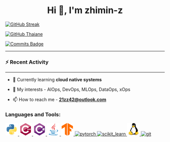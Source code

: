 <h1 align="center">Hi 👋, I'm zhimin-z</h1>

[![GitHub Streak](http://github-readme-streak-stats.herokuapp.com?user=zhimin-z&theme=merko&hide_border=true&date_format=M%20j%5B%2C%20Y%5D)](https://git.io/streak-stats)

[![GitHub Thaiane](https://img.shields.io/github/followers/zhimin-z?label=follow&style=social)](https://github.com/zhimin-z)

[![Commits Badge](https://badges.pufler.dev/commits/monthly/zhimin-z)](https://badges.pufler.dev)

---

### :zap: Recent Activity

<!--START_SECTION:activity-->
<!--
1. 🗣 Commented on [#7572](https://github.com/apache/skywalking/issues/7572) in [apache/skywalking](https://github.com/apache/skywalking)
2. 🗣 Commented on [#5101](https://github.com/apache/apisix/issues/5101) in [apache/apisix](https://github.com/apache/apisix)
3. 🗣 Commented on [#5101](https://github.com/apache/apisix/issues/5101) in [apache/apisix](https://github.com/apache/apisix)
4. 🗣 Commented on [#5101](https://github.com/apache/apisix/issues/5101) in [apache/apisix](https://github.com/apache/apisix)
5. 🗣 Commented on [#5101](https://github.com/apache/apisix/issues/5101) in [apache/apisix](https://github.com/apache/apisix)
-->
<!--END_SECTION:activity-->

---

- 🌱 Currently learning **cloud native systems**

<!-- 👯 Former IBM developer intern -->

- 💬 My interests - AIOps, DevOps, MLOps, DataOps, xOps

- 📫 How to reach me - **21zz42@outlook.com**

<!-- ⚡ Fun fact - **Once cracked the internet payment system of a top University** -->

<!-- 👨‍💻 Fluent in English, Mandarin and Wu Dialect | Experience in language/ game localization. -->
 

<!--
**zhimin-z/zhimin-z** is a ✨ _special_ ✨ repository because its `README.md` (this file) appears on your GitHub profile.

Here are some ideas to get you started:

- 🔭 I’m currently working on ...
- 🌱 I’m currently learning ...
- 👯 I’m looking to collaborate on ...
- 🤔 I’m looking for help with ...
- 💬 Ask me about ...
- 📫 How to reach me: ...
- 😄 Pronouns: ...
- ⚡ Fun fact: ...
-->

<!--
<a href="https://github.com/zhimin-z/github-readme-stats">
  <img align="center" src="https://github-readme-stats.vercel.app/api?username=zhimin-z&show_icons=true&include_all_commits=true&theme=material-palenight" alt="Zhimin Zhao's github stats" />
</a>
-->
<h3 align="left">Languages and Tools:</h3>
<p align="left"> 
  <a href="https://www.python.org" target="_blank"> <img src="https://raw.githubusercontent.com/devicons/devicon/master/icons/python/python-original.svg" alt="python" width="40" height="40"/> </a>
  <a href="https://isocpp.org/" target="_blank"> <img src="https://github.com/devicons/devicon/blob/master/icons/cplusplus/cplusplus-original.svg" alt="cplusplus" width="40" height="40"/> </a> 
  <a href="https://dotnet.microsoft.com/languages/csharp" target="_blank"> <img src="https://github.com/devicons/devicon/blob/master/icons/csharp/csharp-original.svg" alt="csharp" width="40" height="40"/> </a> 
  <a href="https://www.java.com" target="_blank"> <img src="https://raw.githubusercontent.com/devicons/devicon/master/icons/java/java-original.svg" alt="java" width="40" height="40"/> </a> 
  <a href="https://www.tensorflow.org/" target="_blank"> <img src="https://github.com/devicons/devicon/blob/master/icons/tensorflow/tensorflow-original.svg" alt="tensorflow" width="40" height="40"/> </a> 
  <a href="https://pytorch.org/" target="_blank"> <img src="https://upload.wikimedia.org/wikipedia/commons/1/10/PyTorch_logo_icon.svg" alt="pytorch" width="40" height="40"/> </a>  
  <a href="https://scikit-learn.org/" target="_blank"> <img src="https://upload.wikimedia.org/wikipedia/commons/0/05/Scikit_learn_logo_small.svg" alt="scikit_learn" width="40" height="40"/> </a> 
  <a href="https://www.linux.org/" target="_blank"> <img src="https://raw.githubusercontent.com/devicons/devicon/master/icons/linux/linux-original.svg" alt="linux" width="40" height="40"/> </a>
  <a href="https://git-scm.com/" target="_blank"> <img src="https://www.vectorlogo.zone/logos/git-scm/git-scm-icon.svg" alt="git" width="40" height="40"/> </a> 
